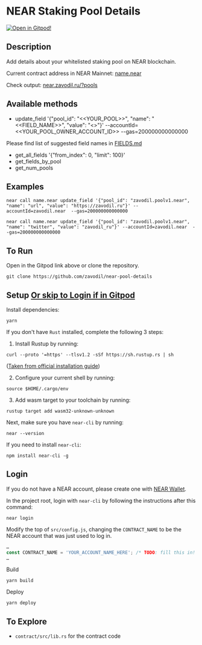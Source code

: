 NEAR Staking Pool Details
=================================

[![Open in Gitpod!](https://gitpod.io/button/open-in-gitpod.svg)](https://gitpod.io/#https://github.com/zavodil/near-pool-details)

<!-- MAGIC COMMENT: DO NOT DELETE! Everything above this line is hidden on NEAR Examples page -->

## Description

Add details about your whitelisted staking pool on NEAR blockchain.

Current contract address in NEAR Mainnet: [name.near](https://explorer.near.org/accounts/name.near) 

Check output: [near.zavodil.ru/?pools](https://near.zavodil.ru/?pools)

## Available methods

- update_field '{"pool_id": "<<YOUR_POOL>>", "name": "<<FIELD_NAME>>", "value": "<<VALUE>>"}' --accountId=<<YOUR_POOL_OWNER_ACCOUNT_ID>> --gas=200000000000000

Please find list of suggested field names in [FIELDS.md](https://github.com/zavodil/near-pool-details/blob/master/FIELDS.md) 
- get_all_fields '{"from_index": 0, "limit": 100}'
- get_fields_by_pool
- get_num_pools

## Examples

```
near call name.near update_field '{"pool_id": "zavodil.poolv1.near", "name": "url", "value": "https://zavodil.ru"}' --accountId=zavodil.near  --gas=200000000000000

near call name.near update_field '{"pool_id": "zavodil.poolv1.near", "name": "twitter", "value": "zavodil_ru"}' --accountId=zavodil.near  --gas=200000000000000
```

## To Run
Open in the Gitpod link above or clone the repository.

```
git clone https://github.com/zavodil/near-pool-details
```


## Setup [Or skip to Login if in Gitpod](#login)
Install dependencies:

```
yarn
```

If you don't have `Rust` installed, complete the following 3 steps:

1) Install Rustup by running:

```
curl --proto '=https' --tlsv1.2 -sSf https://sh.rustup.rs | sh
```

([Taken from official installation guide](https://www.rust-lang.org/tools/install))

2) Configure your current shell by running:

```
source $HOME/.cargo/env
```

3) Add wasm target to your toolchain by running:

```
rustup target add wasm32-unknown-unknown
```

Next, make sure you have `near-cli` by running:

```
near --version
```

If you need to install `near-cli`:

```
npm install near-cli -g
```

## Login
If you do not have a NEAR account, please create one with [NEAR Wallet](https://wallet.near.org).

In the project root, login with `near-cli` by following the instructions after this command:

```
near login
```

Modify the top of `src/config.js`, changing the `CONTRACT_NAME` to be the NEAR account that was just used to log in.

```javascript
…
const CONTRACT_NAME = 'YOUR_ACCOUNT_NAME_HERE'; /* TODO: fill this in! */
…
```

Build

```
yarn build
```

Deploy

```
yarn deploy
```

## To Explore

- `contract/src/lib.rs` for the contract code
